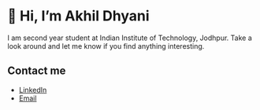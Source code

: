 # 👋 Hi, I’m Akhil Dhyani

I am second year student at Indian Institute of Technology, Jodhpur. Take a look around and let me know if you find anything interesting.

## Contact me
* [LinkedIn](https://www.linkedin.com/in/akhil-dhyani-b39a37312/)
* [Email](mailto:b24cs1005@iitj.ac.in)



<!---
Dj-257/Dj-257 is a ✨ special ✨ repository because its `README.md` (this file) appears on your GitHub profile.
You can click the Preview link to take a look at your changes.
--->
